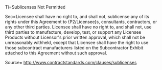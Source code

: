 Ti=Sublicenses Not Permitted

Sec=Licensee shall have no right to, and shall not, sublicense any of its rights under this Agreement to {P2/Licensee}s, consultants, contractors, or any other third parties. Licensee shall have no right to, and shall not, use third parties to manufacture, develop, test, or support any Licensee Products without Licensor's prior written approval, which shall not be unreasonably withheld, except that Licensee shall have the right to use those subcontract manufacturers listed on the Subcontractor Exhibit attached to this Agreement without such approval.

Source= http://www.contractstandards.com/clauses/sublicenses
